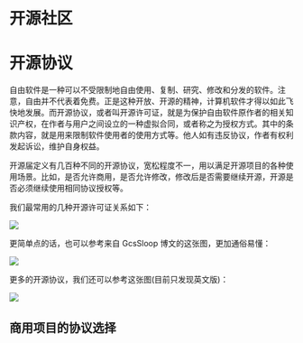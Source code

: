 # 开源社区

# 开源协议

自由软件是一种可以不受限制地自由使用、复制、研究、修改和分发的软件。注意，自由并不代表着免费。正是这种开放、开源的精神，计算机软件才得以如此飞快地发展。而开源协议，或者叫开源许可证，就是为保护自由软件原作者的相关知识产权，在作者与用户之间设立的一种虚拟合同，或者称之为授权方式。其中的条款内容，就是用来限制软件使用者的使用方式等。他人如有违反协议，作者有权利发起诉讼，维护自身权益。

开源届定义有几百种不同的开源协议，宽松程度不一，用以满足开源项目的各种使用场景。比如，是否允许商用，是否允许修改，修改后是否需要继续开源，开源是否必须继续使用相同协议授权等。

我们最常用的几种开源许可证关系如下：

![](https://user-gold-cdn.xitu.io/2017/9/7/eabe19aa7df4af07dc5932267ad2abbc?imageView2/0/w/1280/h/960)

更简单点的话，也可以参考来自 GcsSloop 博文的这张图，更加通俗易懂：

![](https://user-gold-cdn.xitu.io/2017/9/7/348add62cb2fed9a49f2797b2926a57a?imageView2/0/w/1280/h/960)

更多的开源协议，我们还可以参考这张图(目前只发现英文版)：

![](https://user-gold-cdn.xitu.io/2017/9/7/a0d28eb92796c5a63f18970f1ad601f0?imageView2/0/w/1280/h/960)

## 商用项目的协议选择
